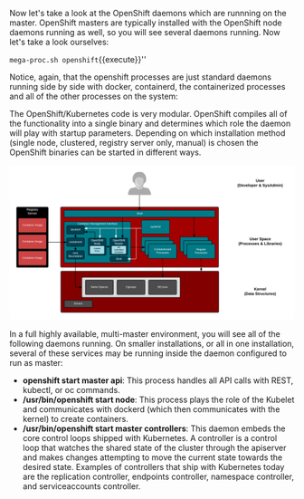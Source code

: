 Now let's take a look at the OpenShift daemons which are runnning on the master. OpenShift masters are typically installed with the OpenShift node daemons running as well, so you will see several daemons running. Now let's take a look ourselves:

``mega-proc.sh openshift``{{execute}}''

Notice, again, that the openshift processes are just standard daemons running side by side with docker, containerd, the containerized processes and all of the other processes on the system:

The OpenShift/Kubernetes code is very modular. OpenShift compiles all of the functionality into a single binary and determines which role the daemon will play with startup parameters. Depending on which installation method (single node, clustered, registry server only, manual) is chosen the OpenShift binaries can be started in different ways.

![Container Libraries](../../assets/intro-openshift/container-internals-lab-1/04-multi-host-toolchain.png)

In a full highly available, multi-master environment, you will see all of the following daemons running. On smaller installations, or all in one installation, several of these services may be running inside the daemon configured to run as master:

- **openshift start master api**: This process handles all API calls with REST, kubectl, or oc commands.
- **/usr/bin/openshift start node**: This process plays the role of the Kubelet and communicates with dockerd (which then communicates with the kernel) to create containers.
- **/usr/bin/openshift start master controllers**: This daemon embeds the core control loops shipped with Kubernetes. A controller is a control loop that watches the shared state of the cluster through the apiserver and makes changes attempting to move the current state towards the desired state. Examples of controllers that ship with Kubernetes today are the replication controller, endpoints controller, namespace controller, and serviceaccounts controller.
